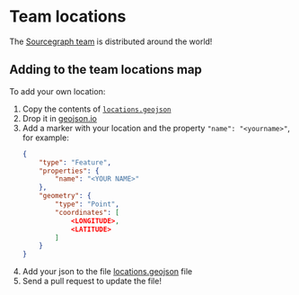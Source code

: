 # Team locations

The [Sourcegraph team](index.md) is distributed around the world!

<!-- https://docs.github.com/en/github/managing-files-in-a-repository/mapping-geojson-files-on-github#embedding-your-map-elsewhere -->
<script src="https://embed.github.com/view/geojson/sourcegraph/about/main/company/team/locations.geojson"></script>

## Adding to the team locations map

To add your own location:

1. Copy the contents of [`locations.geojson`](https://raw.githubusercontent.com/sourcegraph/about/main/company/team/locations.geojson)
1. Drop it in [geojson.io](https://geojson.io)
1. Add a marker with your location and the property `"name": "<yourname>"`, for example:
    ```json
    {
        "type": "Feature",
        "properties": {
            "name": "<YOUR NAME>"
        },
        "geometry": {
            "type": "Point",
            "coordinates": [
                <LONGITUDE>,
                <LATITUDE>
            ]
        }
    }
    ```
1. Add your json to the file [locations.geojson](https://github.com/sourcegraph/about/blob/main/company/team/locations.geojson?short_path=b82b3c3) file
1. Send a pull request to update the file!
